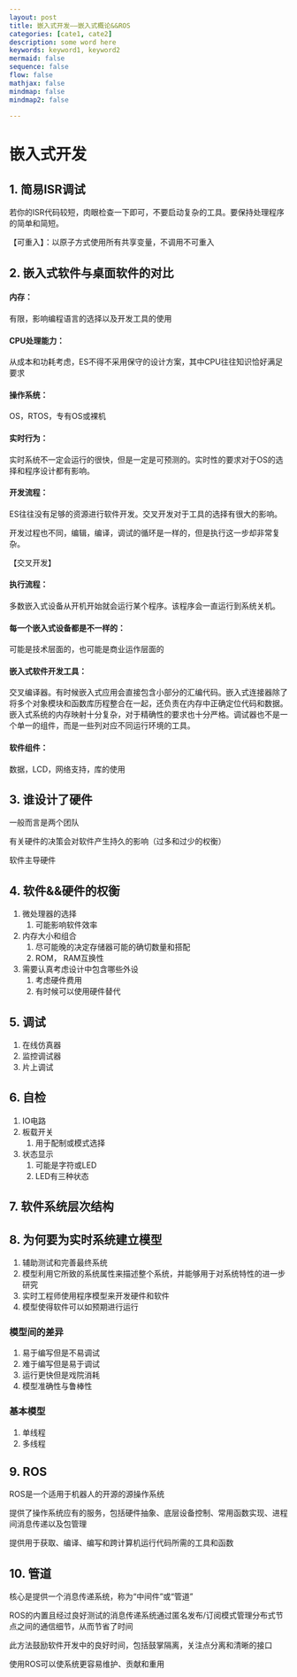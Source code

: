 ```yaml
---
layout: post
title: 嵌入式开发——嵌入式概论&&ROS
categories: [cate1, cate2]
description: some word here
keywords: keyword1, keyword2
mermaid: false
sequence: false
flow: false
mathjax: false
mindmap: false
mindmap2: false

---
```


# 嵌入式开发

## 1. 简易ISR调试

若你的ISR代码较短，肉眼检查一下即可，不要启动复杂的工具。要保持处理程序的简单和简短。

【可重入】：以原子方式使用所有共享变量，不调用不可重入

## 2. 嵌入式软件与桌面软件的对比

#### 内存：

有限，影响编程语言的选择以及开发工具的使用

#### CPU处理能力：

从成本和功耗考虑，ES不得不采用保守的设计方案，其中CPU往往知识恰好满足要求

#### 操作系统：

OS，RTOS，专有OS或裸机

#### 实时行为：

实时系统不一定会运行的很快，但是一定是可预测的。实时性的要求对于OS的选择和程序设计都有影响。

#### 开发流程：

ES往往没有足够的资源进行软件开发。交叉开发对于工具的选择有很大的影响。

开发过程也不同，编辑，编译，调试的循环是一样的，但是执行这一步却非常复杂。

【交叉开发】

#### 执行流程：

多数嵌入式设备从开机开始就会运行某个程序。该程序会一直运行到系统关机。

#### 每一个嵌入式设备都是不一样的：

可能是技术层面的，也可能是商业运作层面的

#### 嵌入式软件开发工具：

交叉编译器。有时候嵌入式应用会直接包含小部分的汇编代码。嵌入式连接器除了将多个对象模块和函数库历程整合在一起，还负责在内存中正确定位代码和数据。嵌入式系统的内存映射十分复杂，对于精确性的要求也十分严格。调试器也不是一个单一的组件，而是一些列对应不同运行环境的工具。

#### 软件组件：

数据，LCD，网络支持，库的使用

## 3. 谁设计了硬件

一般而言是两个团队

有关硬件的决策会对软件产生持久的影响（过多和过少的权衡）

软件主导硬件

## 4. 软件&&硬件的权衡

1. 微处理器的选择
   1. 可能影响软件效率
2. 内存大小和组合
   1. 尽可能晚的决定存储器可能的确切数量和搭配
   2. ROM， RAM互换性
3. 需要认真考虑设计中包含哪些外设
   1. 考虑硬件费用
   2. 有时候可以使用硬件替代

## 5. 调试

1. 在线仿真器
2. 监控调试器
3. 片上调试

## 6. 自检

1. IO电路
2. 板载开关
   1. 用于配制或模式选择
3. 状态显示
   1. 可能是字符或LED
   2. LED有三种状态

## 7. 软件系统层次结构

## 8. 为何要为实时系统建立模型

1. 辅助测试和完善最终系统
2. 模型利用它所致的系统属性来描述整个系统，并能够用于对系统特性的进一步研究
3. 实时工程师使用程序模型来开发硬件和软件
4. 模型使得软件可以如预期进行运行

### 模型间的差异

1. 易于编写但是不易调试
2. 难于编写但是易于调试
3. 运行更快但是戏院消耗
4. 模型准确性与鲁棒性

### 基本模型

1. 单线程
2. 多线程

## 9. ROS

ROS是一个适用于机器人的开源的源操作系统

提供了操作系统应有的服务，包括硬件抽象、底层设备控制、常用函数实现、进程间消息传递以及包管理

提供用于获取、编译、编写和跨计算机运行代码所需的工具和函数

## 10. 管道

核心是提供一个消息传递系统，称为“中间件”或“管道”

ROS的内置且经过良好测试的消息传递系统通过匿名发布/订阅模式管理分布式节点之间的通信细节，从而节省了时间

此方法鼓励软件开发中的良好时间，包括鼓掌隔离，关注点分离和清晰的接口

使用ROS可以使系统更容易维护、贡献和重用

